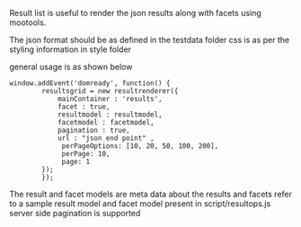Result list is useful to render the json results along with facets using mootools.

The json format should be as defined in the testdata folder 
css is as per the styling information in style folder

general usage is as shown below

	window.addEvent('domready', function() {
			resultsgrid = new resultrenderer({
				mainContainer : 'results',
				facet : true,
				resultmodel : resultmodel,
				facetmodel : facetmodel,
				pagination : true,
				url : "json end point" ,
				 perPageOptions: [10, 20, 50, 100, 200],
                 perPage: 10,
                 page: 1
			});
			});
			
The result and facet models are meta data about the results and facets refer to a sample result model and facet model present in script/resultops.js
	server side pagination is supported 		